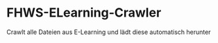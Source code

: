 FHWS-ELearning-Crawler
======================

Crawlt alle Dateien aus E-Learning und lädt diese automatisch herunter
